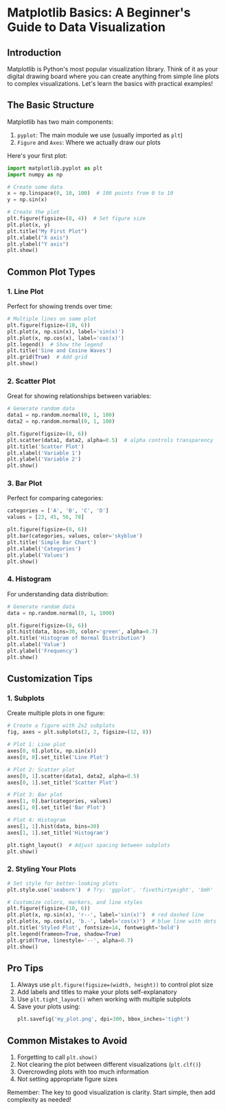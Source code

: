 # Matplotlib Basics: A Beginner's Guide to Data Visualization

## Introduction
Matplotlib is Python's most popular visualization library. Think of it as your digital drawing board where you can create anything from simple line plots to complex visualizations. Let's learn the basics with practical examples!

## The Basic Structure
Matplotlib has two main components:
1. `pyplot`: The main module we use (usually imported as `plt`)
2. `Figure` and `Axes`: Where we actually draw our plots

Here's your first plot:

```python
import matplotlib.pyplot as plt
import numpy as np

# Create some data
x = np.linspace(0, 10, 100)  # 100 points from 0 to 10
y = np.sin(x)

# Create the plot
plt.figure(figsize=(8, 4))  # Set figure size
plt.plot(x, y)
plt.title("My First Plot")
plt.xlabel("X axis")
plt.ylabel("Y axis")
plt.show()
```

## Common Plot Types

### 1. Line Plot
Perfect for showing trends over time:

```python
# Multiple lines on same plot
plt.figure(figsize=(10, 6))
plt.plot(x, np.sin(x), label='sin(x)')
plt.plot(x, np.cos(x), label='cos(x)')
plt.legend()  # Show the legend
plt.title('Sine and Cosine Waves')
plt.grid(True)  # Add grid
plt.show()
```

### 2. Scatter Plot
Great for showing relationships between variables:

```python
# Generate random data
data1 = np.random.normal(0, 1, 100)
data2 = np.random.normal(0, 1, 100)

plt.figure(figsize=(8, 6))
plt.scatter(data1, data2, alpha=0.5)  # alpha controls transparency
plt.title('Scatter Plot')
plt.xlabel('Variable 1')
plt.ylabel('Variable 2')
plt.show()
```

### 3. Bar Plot
Perfect for comparing categories:

```python
categories = ['A', 'B', 'C', 'D']
values = [23, 45, 56, 78]

plt.figure(figsize=(8, 6))
plt.bar(categories, values, color='skyblue')
plt.title('Simple Bar Chart')
plt.xlabel('Categories')
plt.ylabel('Values')
plt.show()
```

### 4. Histogram
For understanding data distribution:

```python
# Generate random data
data = np.random.normal(0, 1, 1000)

plt.figure(figsize=(8, 6))
plt.hist(data, bins=30, color='green', alpha=0.7)
plt.title('Histogram of Normal Distribution')
plt.xlabel('Value')
plt.ylabel('Frequency')
plt.show()
```

## Customization Tips

### 1. Subplots
Create multiple plots in one figure:

```python
# Create a figure with 2x2 subplots
fig, axes = plt.subplots(2, 2, figsize=(12, 8))

# Plot 1: Line plot
axes[0, 0].plot(x, np.sin(x))
axes[0, 0].set_title('Line Plot')

# Plot 2: Scatter plot
axes[0, 1].scatter(data1, data2, alpha=0.5)
axes[0, 1].set_title('Scatter Plot')

# Plot 3: Bar plot
axes[1, 0].bar(categories, values)
axes[1, 0].set_title('Bar Plot')

# Plot 4: Histogram
axes[1, 1].hist(data, bins=30)
axes[1, 1].set_title('Histogram')

plt.tight_layout()  # Adjust spacing between subplots
plt.show()
```

### 2. Styling Your Plots

```python
# Set style for better-looking plots
plt.style.use('seaborn')  # Try: 'ggplot', 'fivethirtyeight', 'bmh'

# Customize colors, markers, and line styles
plt.figure(figsize=(10, 6))
plt.plot(x, np.sin(x), 'r--', label='sin(x)')  # red dashed line
plt.plot(x, np.cos(x), 'b.-', label='cos(x)')  # blue line with dots
plt.title('Styled Plot', fontsize=14, fontweight='bold')
plt.legend(frameon=True, shadow=True)
plt.grid(True, linestyle='--', alpha=0.7)
plt.show()
```

## Pro Tips

1. Always use `plt.figure(figsize=(width, height))` to control plot size
2. Add labels and titles to make your plots self-explanatory
3. Use `plt.tight_layout()` when working with multiple subplots
4. Save your plots using:
   ```python
   plt.savefig('my_plot.png', dpi=300, bbox_inches='tight')
   ```

## Common Mistakes to Avoid

1. Forgetting to call `plt.show()`
2. Not clearing the plot between different visualizations (`plt.clf()`)
3. Overcrowding plots with too much information
4. Not setting appropriate figure sizes

Remember: The key to good visualization is clarity. Start simple, then add complexity as needed!
